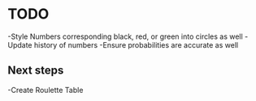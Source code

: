 # TODO

-Style Numbers corresponding black, red, or green into circles as well
-Update history of numbers
-Ensure probabilities are accurate as well

## Next steps
-Create Roulette Table